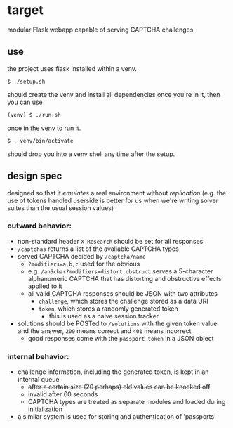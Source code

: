 # target
modular Flask webapp capable of serving CAPTCHA challenges

## use
the project uses flask installed within a venv.

```
$ ./setup.sh
```
should create the venv and install all dependencies once you're in it, then you can use 
```
(venv) $ ./run.sh
```
once in the venv to run it.
```
$ . venv/bin/activate
```
should drop you into a venv shell any time after the setup.

## design spec

designed so that it *emulates* a real environment without *replication* (e.g. the use of tokens handled
userside is better for us when we're writing solver suites than the usual session values)

### outward behavior:
* non-standard header `X-Research` should be set for all responses
* `/captchas` returns a list of the avaliable CAPTCHA types
* served CAPTCHA decided by `/captcha/name`
    * `?modifiers=a,b,c` used for the obvious
    * e.g. `/an5char?modifiers=distort,obstruct` serves a 5-character alphanumeric CAPTCHA that has distorting and obstructive effects applied to it
    * all valid CAPTCHA responses should be JSON with two attributes
        * `challenge`, which stores the challenge stored as a data URI
        * `token`, which stores a randomly generated token
            * this is used as a naive session tracker
* solutions should be POSTed to `/solutions` with the given token value and the answer, `200` means correct and `401` means incorrect
    * good responses come with the `passport_token` in a JSON object

### internal behavior:
* challenge information, including the generated token, is kept in an internal queue
    * ~~after a certain size (20 perhaps) old values can be knocked off~~
    * invalid after 60 seconds
    * CAPTCHA types are treated as separate modules and loaded during initialization
* a similar system is used for storing and authentication of 'passports'
